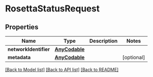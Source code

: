# RosettaStatusRequest

## Properties
Name | Type | Description | Notes
------------ | ------------- | ------------- | -------------
**networkIdentifier** | [**AnyCodable**](AnyCodable.md) |  | 
**metadata** | [**AnyCodable**](.md) |  | [optional] 

[[Back to Model list]](../README.md#documentation-for-models) [[Back to API list]](../README.md#documentation-for-api-endpoints) [[Back to README]](../README.md)


